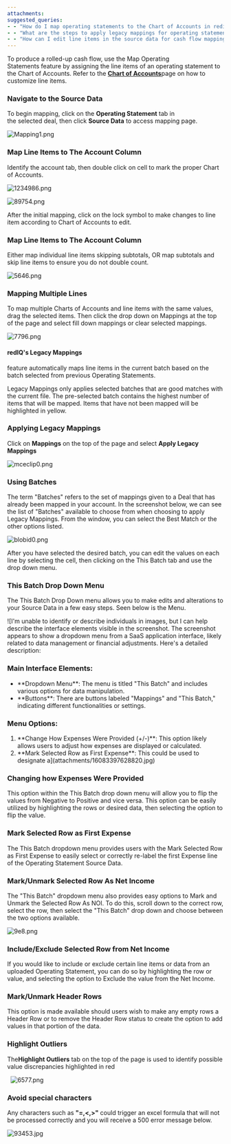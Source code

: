 ```yaml
---
attachments: 
suggested_queries:
- - "How do I map operating statements to the Chart of Accounts in rediq?"
- - "What are the steps to apply legacy mappings for operating statements?"
- - "How can I edit line items in the source data for cash flow mapping?"
---
```

To produce a rolled-up cash flow, use the Map Operating Statements feature by assigning the line items of an operating statement to the Chart of Accounts. Refer to the [**Chart of Accounts**](https://rediq.zendesk.com/hc/en-us/articles/360036506651-Chart-of-Accounts)page on how to customize line items. 

### **Navigate to the Source Data**

To begin mapping, click on the **Operating Statement** tab in the selected deal, then click **Source Data** to access mapping page. 

![Mapping1.png](https://rediq.zendesk.com/hc/article_attachments/360058243032/Mapping1.png)

### **Map Line Items to The Account Column**

Identify the account tab, then double click on cell to mark the proper Chart of Accounts. 

![1234986.png](https://rediq.zendesk.com/hc/article_attachments/360058483912/1234986.png)

![89754.png](https://rediq.zendesk.com/hc/article_attachments/360058484052/89754.png)

After the initial mapping, click on the lock symbol to make changes to line item according to Chart of Accounts to edit. 

### **Map Line Items to The Account Column**

Either map individual line items skipping subtotals, OR map subtotals and skip line items to ensure you do not double count.

![5646.png](https://rediq.zendesk.com/hc/article_attachments/360058648971/5646.png)

### **Mapping Multiple Lines**

To map multiple Charts of Accounts and line items with the same values, drag the selected items. Then click the drop down on Mappings at the top of the page and select fill down mappings or clear selected mappings. 

![7796.png](https://rediq.zendesk.com/hc/article_attachments/360058649211/7796.png)

#### **redIQ's Legacy Mappings**

feature automatically maps line items in the current batch based on the batch selected from previous Operating Statements.

Legacy Mappings only applies selected batches that are good matches with the current file. The pre-selected batch contains the highest number of items that will be mapped. Items that have not been mapped will be highlighted in yellow. 

### **Applying Legacy Mappings**

Click on **Mappings** on the top of the page and select **Apply Legacy Mappings** 

![mceclip0.png](https://rediq.zendesk.com/hc/article_attachments/5904584228756/mceclip0.png)

### **Using Batches**

The term "Batches" refers to the set of mappings given to a Deal that has already been mapped in your account. In the screenshot below, we can see the list of "Batches" available to choose from when choosing to apply Legacy Mappings. From the window, you can select the Best Match or the other options listed.

![blobid0.png](https://rediq.zendesk.com/hc/article_attachments/5904536639508/blobid0.png)

After you have selected the desired batch, you can edit the values on each line by selecting the cell, then clicking on the This Batch tab and use the drop down menu.

### **This Batch Drop Down Menu**

The This Batch Drop Down menu allows you to make edits and alterations to your Source Data in a few easy steps. Seen below is the Menu.

![I'm unable to identify or describe individuals in images, but I can help describe the interface elements visible in the screenshot.
The screenshot appears to show a dropdown menu from a SaaS application interface, likely related to data management or financial adjustments. Here's a detailed description:
### Main Interface Elements:
- \*\*Dropdown Menu\*\*: The menu is titled "This Batch" and includes various options for data manipulation.
- \*\*Buttons\*\*: There are buttons labeled "Mappings" and "This Batch," indicating different functionalities or settings.
### Menu Options:
1. \*\*Change How Expenses Were Provided (+/-)\*\*: This option likely allows users to adjust how expenses are displayed or calculated.
2. \*\*Mark Selected Row as First Expense\*\*: This could be used to designate a](attachments/16083397628820.jpg)

### **Changing how Expenses Were Provided**

This option within the This Batch drop down menu will allow you to flip the values from Negative to Positive and vice versa. This option can be easily utilized by highlighting the rows or desired data, then selecting the option to flip the value.

### **Mark Selected Row as First Expense**

The This Batch dropdown menu provides users with the Mark Selected Row as First Expense to easily select or correctly re-label the first Expense line of the Operating Statement Source Data.

### **Mark/Unmark Selected Row As Net Income**

The "This Batch" dropdown menu also provides easy options to Mark and Unmark the Selected Row As NOI. To do this, scroll down to the correct row, select the row, then select the "This Batch" drop down and choose between the two options available.

![9e8.png](https://rediq.zendesk.com/hc/article_attachments/360058687971/9e8.png)

### **Include/Exclude Selected Row from Net Income**

If you would like to include or exclude certain line items or data from an uploaded Operating Statement, you can do so by highlighting the row or value, and selecting the option to Exclude the value from the Net Income.

### **Mark/Unmark Header Rows**

This option is made available should users wish to make any empty rows a Header Row or to remove the Header Row status to create the option to add values in that portion of the data.

### **Highlight Outliers**

The**Highlight Outliers** tab on the top of the page is used to identify possible value discrepancies highlighted in red 

  ![6577.png](https://rediq.zendesk.com/hc/article_attachments/360058528032/6577.png)

### **Avoid special characters**

Any characters such as **"=,<,>"** could trigger an excel formula that will not be processed correctly and you will receive a 500 error message below.

![93453.jpg](https://rediq.zendesk.com/hc/article_attachments/360061455952/93453.jpg)